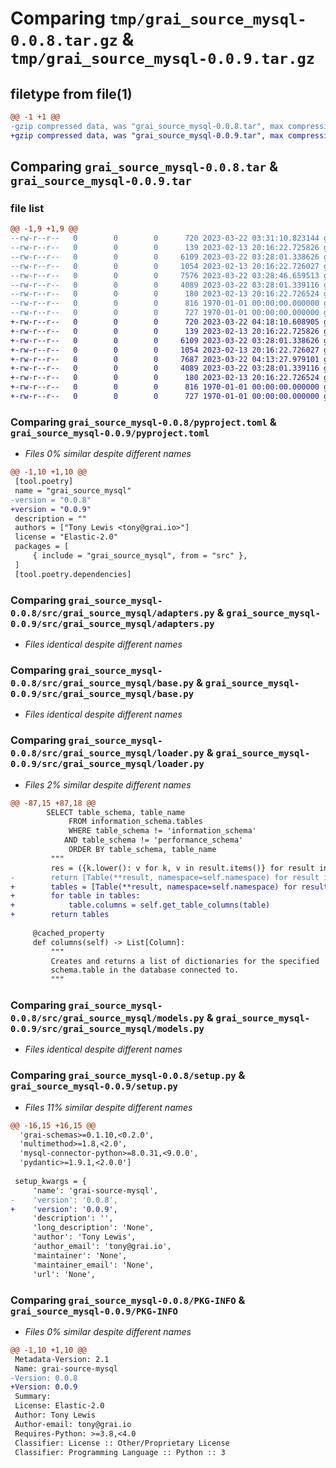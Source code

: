 # Comparing `tmp/grai_source_mysql-0.0.8.tar.gz` & `tmp/grai_source_mysql-0.0.9.tar.gz`

## filetype from file(1)

```diff
@@ -1 +1 @@
-gzip compressed data, was "grai_source_mysql-0.0.8.tar", max compression
+gzip compressed data, was "grai_source_mysql-0.0.9.tar", max compression
```

## Comparing `grai_source_mysql-0.0.8.tar` & `grai_source_mysql-0.0.9.tar`

### file list

```diff
@@ -1,9 +1,9 @@
--rw-r--r--   0        0        0      720 2023-03-22 03:31:10.823144 grai_source_mysql-0.0.8/pyproject.toml
--rw-r--r--   0        0        0      139 2023-02-13 20:16:22.725826 grai_source_mysql-0.0.8/src/grai_source_mysql/__init__.py
--rw-r--r--   0        0        0     6109 2023-03-22 03:28:01.338626 grai_source_mysql-0.0.8/src/grai_source_mysql/adapters.py
--rw-r--r--   0        0        0     1054 2023-02-13 20:16:22.726027 grai_source_mysql-0.0.8/src/grai_source_mysql/base.py
--rw-r--r--   0        0        0     7576 2023-03-22 03:28:46.659513 grai_source_mysql-0.0.8/src/grai_source_mysql/loader.py
--rw-r--r--   0        0        0     4089 2023-03-22 03:28:01.339116 grai_source_mysql-0.0.8/src/grai_source_mysql/models.py
--rw-r--r--   0        0        0      180 2023-02-13 20:16:22.726524 grai_source_mysql-0.0.8/src/grai_source_mysql/package_definitions.py
--rw-r--r--   0        0        0      816 1970-01-01 00:00:00.000000 grai_source_mysql-0.0.8/setup.py
--rw-r--r--   0        0        0      727 1970-01-01 00:00:00.000000 grai_source_mysql-0.0.8/PKG-INFO
+-rw-r--r--   0        0        0      720 2023-03-22 04:18:10.608905 grai_source_mysql-0.0.9/pyproject.toml
+-rw-r--r--   0        0        0      139 2023-02-13 20:16:22.725826 grai_source_mysql-0.0.9/src/grai_source_mysql/__init__.py
+-rw-r--r--   0        0        0     6109 2023-03-22 03:28:01.338626 grai_source_mysql-0.0.9/src/grai_source_mysql/adapters.py
+-rw-r--r--   0        0        0     1054 2023-02-13 20:16:22.726027 grai_source_mysql-0.0.9/src/grai_source_mysql/base.py
+-rw-r--r--   0        0        0     7687 2023-03-22 04:13:27.979101 grai_source_mysql-0.0.9/src/grai_source_mysql/loader.py
+-rw-r--r--   0        0        0     4089 2023-03-22 03:28:01.339116 grai_source_mysql-0.0.9/src/grai_source_mysql/models.py
+-rw-r--r--   0        0        0      180 2023-02-13 20:16:22.726524 grai_source_mysql-0.0.9/src/grai_source_mysql/package_definitions.py
+-rw-r--r--   0        0        0      816 1970-01-01 00:00:00.000000 grai_source_mysql-0.0.9/setup.py
+-rw-r--r--   0        0        0      727 1970-01-01 00:00:00.000000 grai_source_mysql-0.0.9/PKG-INFO
```

### Comparing `grai_source_mysql-0.0.8/pyproject.toml` & `grai_source_mysql-0.0.9/pyproject.toml`

 * *Files 0% similar despite different names*

```diff
@@ -1,10 +1,10 @@
 [tool.poetry]
 name = "grai_source_mysql"
-version = "0.0.8"
+version = "0.0.9"
 description = ""
 authors = ["Tony Lewis <tony@grai.io>"]
 license = "Elastic-2.0"
 packages = [
     { include = "grai_source_mysql", from = "src" },
 ]
 [tool.poetry.dependencies]
```

### Comparing `grai_source_mysql-0.0.8/src/grai_source_mysql/adapters.py` & `grai_source_mysql-0.0.9/src/grai_source_mysql/adapters.py`

 * *Files identical despite different names*

### Comparing `grai_source_mysql-0.0.8/src/grai_source_mysql/base.py` & `grai_source_mysql-0.0.9/src/grai_source_mysql/base.py`

 * *Files identical despite different names*

### Comparing `grai_source_mysql-0.0.8/src/grai_source_mysql/loader.py` & `grai_source_mysql-0.0.9/src/grai_source_mysql/loader.py`

 * *Files 2% similar despite different names*

```diff
@@ -87,15 +87,18 @@
 	    SELECT table_schema, table_name
             FROM information_schema.tables
             WHERE table_schema != 'information_schema'
 		    AND table_schema != 'performance_schema'
             ORDER BY table_schema, table_name
         """
         res = ({k.lower(): v for k, v in result.items()} for result in self.query_runner(query))
-        return [Table(**result, namespace=self.namespace) for result in res]
+        tables = [Table(**result, namespace=self.namespace) for result in res]
+        for table in tables:
+            table.columns = self.get_table_columns(table)
+        return tables
 
     @cached_property
     def columns(self) -> List[Column]:
         """
         Creates and returns a list of dictionaries for the specified
         schema.table in the database connected to.
         """
```

### Comparing `grai_source_mysql-0.0.8/src/grai_source_mysql/models.py` & `grai_source_mysql-0.0.9/src/grai_source_mysql/models.py`

 * *Files identical despite different names*

### Comparing `grai_source_mysql-0.0.8/setup.py` & `grai_source_mysql-0.0.9/setup.py`

 * *Files 11% similar despite different names*

```diff
@@ -16,15 +16,15 @@
  'grai-schemas>=0.1.10,<0.2.0',
  'multimethod>=1.8,<2.0',
  'mysql-connector-python>=8.0.31,<9.0.0',
  'pydantic>=1.9.1,<2.0.0']
 
 setup_kwargs = {
     'name': 'grai-source-mysql',
-    'version': '0.0.8',
+    'version': '0.0.9',
     'description': '',
     'long_description': 'None',
     'author': 'Tony Lewis',
     'author_email': 'tony@grai.io',
     'maintainer': 'None',
     'maintainer_email': 'None',
     'url': 'None',
```

### Comparing `grai_source_mysql-0.0.8/PKG-INFO` & `grai_source_mysql-0.0.9/PKG-INFO`

 * *Files 0% similar despite different names*

```diff
@@ -1,10 +1,10 @@
 Metadata-Version: 2.1
 Name: grai-source-mysql
-Version: 0.0.8
+Version: 0.0.9
 Summary: 
 License: Elastic-2.0
 Author: Tony Lewis
 Author-email: tony@grai.io
 Requires-Python: >=3.8,<4.0
 Classifier: License :: Other/Proprietary License
 Classifier: Programming Language :: Python :: 3
```

